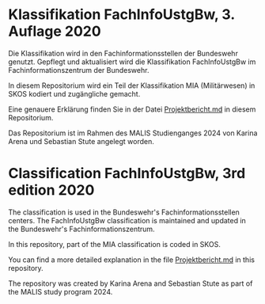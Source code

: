 # Klassifikation FachInfoUstgBw, 3. Auflage 2020

Die Klassifikation wird in den Fachinformationsstellen der Bundeswehr genutzt. Gepflegt und aktualisiert wird die Klassifikation FachInfoUstgBw im Fachinformationszentrum der Bundeswehr.

In diesem Repositorium wird ein Teil der Klassifikation MIA (Militärwesen) in SKOS kodiert und zugängliche gemacht. 

Eine genauere Erklärung finden Sie in der Datei [Projektbericht.md](https://github.com/Glockenturm/fachinfoustgbw/blob/main/Projektbericht.md) in diesem Repositorium.

Das Repositorium ist im Rahmen des MALIS Studienganges 2024 von Karina Arena und Sebastian Stute angelegt worden.

# Classification FachInfoUstgBw, 3rd edition 2020

The classification is used in the Bundeswehr's Fachinformationsstellen centers. The FachInfoUstgBw classification is maintained and updated in the Bundeswehr's Fachinformationszentrum.

In this repository, part of the MIA classification is coded in SKOS.

You can find a more detailed explanation in the file [Projektbericht.md](https://github.com/Glockenturm/fachinfoustgbw/blob/main/Projektbericht.md) in this repository.

The repository was created by Karina Arena and Sebastian Stute as part of the MALIS study program 2024.
